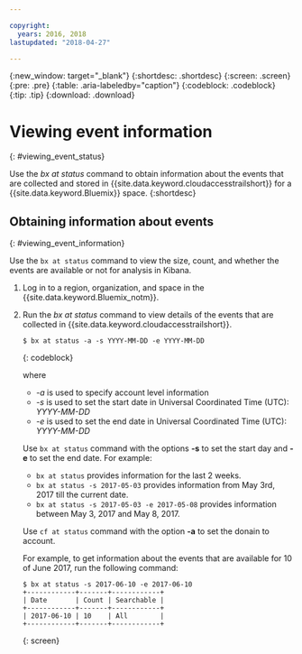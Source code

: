```yaml
---

copyright:
  years: 2016, 2018
lastupdated: "2018-04-27"

---
```


{:new_window: target="_blank"}
{:shortdesc: .shortdesc}
{:screen: .screen}
{:pre: .pre}
{:table: .aria-labeledby="caption"}
{:codeblock: .codeblock}
{:tip: .tip}
{:download: .download}


# Viewing event information
{: #viewing_event_status}

Use the *bx at status* command to obtain information about the events that are collected and stored in {{site.data.keyword.cloudaccesstrailshort}} for a {{site.data.keyword.Bluemix}} space.
{:shortdesc}

## Obtaining information about events
{: #viewing_event_information}

Use the `bx at status` command to view the size, count, and whether the events are available or not for analysis in Kibana. 

1. Log in to a region, organization, and space in the {{site.data.keyword.Bluemix_notm}}. 

2. Run the *bx at status* command to view details of the events that are collected in {{site.data.keyword.cloudaccesstrailshort}}.

    ```
    $ bx at status -a -s YYYY-MM-DD -e YYYY-MM-DD 
    ```
    {: codeblock}
    
    where
    
    * *-a* is used to specify account level information
    * *-s* is used to set the start date in Universal Coordinated Time (UTC): *YYYY-MM-DD*
    * *-e* is used to set the end date in Universal Coordinated Time (UTC): *YYYY-MM-DD*
    	
	Use `bx at status` command with the options **-s** to set the start day and **-e** to set the end date. For example:

    * `bx at status` provides information for the last 2 weeks.
    * `bx at status -s 2017-05-03` provides information from May 3rd, 2017 till the current date.
    * `bx at status -s 2017-05-03 -e 2017-05-08` provides information between May 3, 2017 and May 8, 2017. 
 
    Use `cf at status` command with the option **-a** to set the donain to account.
	
    For example, to get information about the events that are available for 10 of June 2017, run the following command:
    
    ```
    $ bx at status -s 2017-06-10 -e 2017-06-10
    +------------+-------+------------+
    | Date       | Count | Searchable |
    +------------+-------+------------+
    | 2017-06-10 | 10    | All        |
    +------------+-------+------------+
    ```
    {: screen}
	









